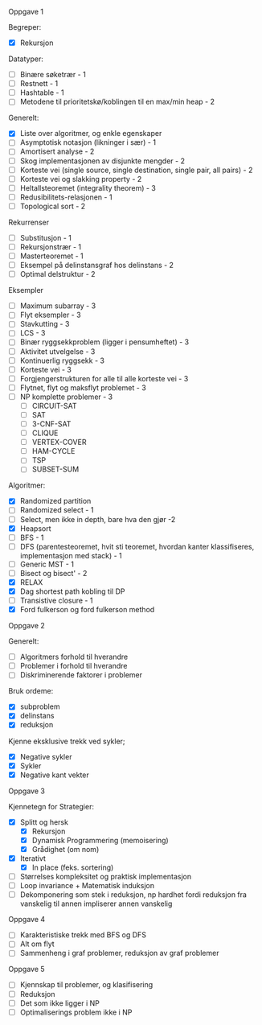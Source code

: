 Oppgave 1

Begreper:
- [x] Rekursjon

Datatyper:
- [ ] Binære søketrær - 1
- [ ] Restnett - 1
- [ ] Hashtable - 1
- [ ] Metodene til prioritetskø/koblingen til en max/min heap - 2

Generelt:
- [x] Liste over algoritmer, og enkle egenskaper
- [ ] Asymptotisk notasjon (likninger i sær) - 1
- [ ] Amortisert analyse - 2
- [ ] Skog implementasjonen av disjunkte mengder - 2
- [ ] Korteste vei (single source, single destination, single pair, all pairs) - 2 
- [ ] Korteste vei og slakking property - 2
- [ ] Heltallsteoremet (integrality theorem) - 3
- [ ] Redusibilitets-relasjonen - 1
- [ ] Topological sort - 2

Rekurrenser
- [ ] Substitusjon - 1
- [ ] Rekursjonstrær - 1
- [ ] Masterteoremet - 1
- [ ] Eksempel på delinstansgraf hos delinstans - 2
- [ ] Optimal delstruktur - 2

Eksempler
- [ ] Maximum subarray - 3
- [ ] Flyt eksempler - 3
- [ ] Stavkutting - 3
- [ ] LCS - 3
- [ ] Binær ryggsekkproblem (ligger i pensumheftet) - 3
- [ ] Aktivitet utvelgelse - 3
- [ ] Kontinuerlig ryggsekk - 3
- [ ] Korteste vei - 3
- [ ] Forgjengerstrukturen for alle til alle korteste vei - 3
- [ ] Flytnet, flyt og maksflyt problemet - 3
- [ ] NP komplette problemer - 3 
	- [ ] CIRCUIT-SAT
	- [ ] SAT
	- [ ] 3-CNF-SAT
	- [ ] CLIQUE
	- [ ] VERTEX-COVER
	- [ ] HAM-CYCLE
	- [ ] TSP
	- [ ] SUBSET-SUM

Algoritmer:
- [x] Randomized partition
- [ ] Randomized select - 1
- [ ] Select, men ikke in depth, bare hva den gjør -2
- [x] Heapsort
- [ ] BFS - 1
- [ ] DFS (parentesteoremet, hvit sti teoremet, hvordan kanter klassifiseres, implementasjon med stack) - 1
- [ ] Generic MST - 1
- [ ] Bisect og bisect' - 2
- [x] RELAX
- [x] Dag shortest path kobling til DP
- [ ] Transistive closure - 1
- [x] Ford fulkerson og ford fulkerson method

Oppgave 2

Generelt:
- [ ] Algoritmers forhold til hverandre
- [ ] Problemer i forhold til hverandre
- [ ] Diskriminerende faktorer i problemer

Bruk ordeme:
- [x] subproblem
- [x] delinstans
- [x] reduksjon

Kjenne eksklusive trekk ved sykler;
- [x] Negative sykler
- [x] Sykler
- [x] Negative kant vekter

Oppgave 3

Kjennetegn for Strategier:
- [x] Splitt og hersk
	- [x] Rekursjon
	- [x] Dynamisk Programmering (memoisering)
	- [x] Grådighet (om nom)
- [x] Iterativt
	- [x] In place (feks. sortering)

- [ ] Størrelses kompleksitet og praktisk implementasjon
- [ ] Loop invariance + Matematisk induksjon
- [ ] Dekomponering som stek i reduksjon, np hardhet fordi reduksjon fra vanskelig til annen impliserer annen vanskelig

Oppgave 4

- [ ] Karakteristiske trekk med BFS og DFS
- [ ] Alt om flyt
- [ ] Sammenheng i graf problemer, reduksjon av graf problemer

Oppgave 5

- [ ] Kjennskap til problemer, og klasifisering
- [ ] Reduksjon
- [ ] Det som ikke ligger i NP
- [ ] Optimaliserings problem ikke i NP
